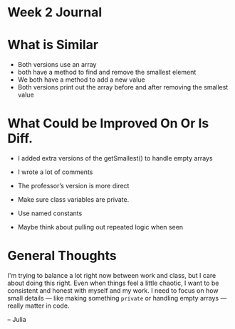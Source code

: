 # Week 2 Journal

# What is Similar

- Both versions use an array 
- both have a method to find and remove the smallest element
- We both have a method to add a new value
- Both versions print out the array before and after removing the smallest value

# What Could be Improved On Or Is Diff.

- I added extra versions of the getSmallest() to handle empty arrays 
- I wrote a lot of comments

- The professor’s version is more direct

- Make sure class variables are private.
- Use named constants 
- Maybe think about pulling out repeated logic when seen


# General Thoughts

I'm trying to balance a lot right now between work and class, but I care about doing this right. Even when things feel a little chaotic, I want to be consistent and honest with myself and my work. I need to focus on how small details — like making something `private` or handling empty arrays — really matter in code.

– Julia